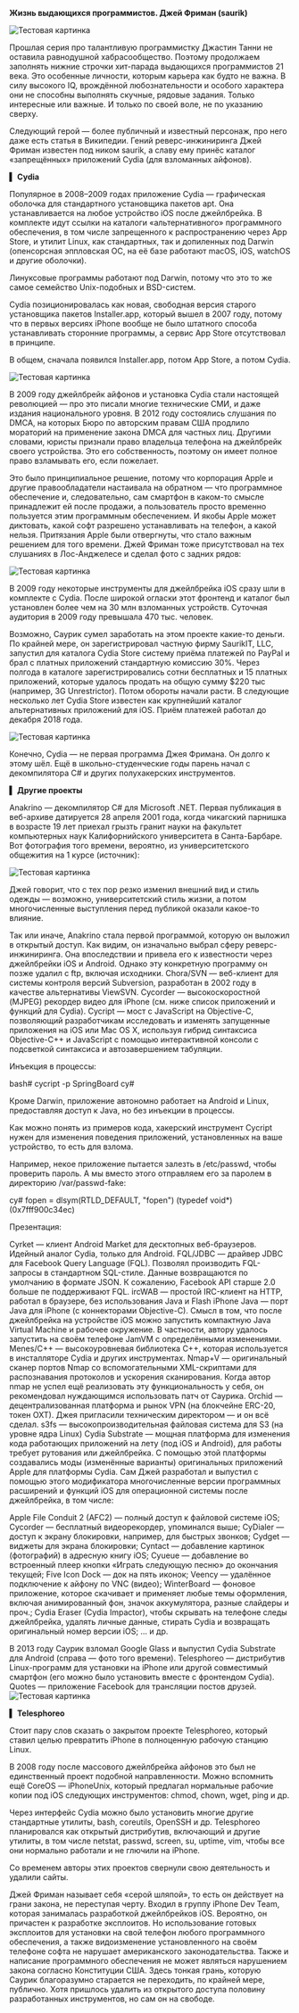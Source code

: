 __Жизнь выдающихся программистов. Джей Фриман (saurik)__

![Тестовая картинка](test1.png)

Прошлая серия про талантливую программистку Джастин Танни не оставила равнодушной хабрасообщество. Поэтому продолжаем заполнять нижние строчки хит-парада выдающихся программистов 21 века. Это особенные личности, которым карьера как будто не важна. В силу высокого IQ, врождённой любознательности и особого характера они не способны выполнять скучные, рядовые задания. Только интересные или важные. И только по своей воле, не по указанию сверху.

Следующий герой — более публичный и известный персонаж, про него даже есть статья в Википедии. Гений реверс-инжиниринга Джей Фриман известен под ником saurik, а славу ему принёс каталог «запрещённых» приложений Cydia (для взломанных айфонов).

__▍ Cydia__

Популярное в 2008–2009 годах приложение Cydia — графическая оболочка для стандартного установщика пакетов apt. Она устанавливается на любое устройство iOS после джейлбрейка. В комплекте идут ссылки на каталоги «альтернативного» программного обеспечения, в том числе запрещенного к распространению через App Store, и утилит Linux, как стандартных, так и допиленных под Darwin (опенсорсная эппловская ОС, на её базе работают macOS, iOS, watchOS и другие оболочки).

Линуксовые программы работают под Darwin, потому что это то же самое семейство Unix-подобных и BSD-систем.

Cydia позиционировалась как новая, свободная версия старого установщика пакетов Installer.app, который вышел в 2007 году, потому что в первых версиях iPhone вообще не было штатного способа устанавливать сторонние программы, а сервис App Store отсутствовал в принципе.

В общем, сначала появился Installer.app, потом App Store, а потом Cydia.

![Тестовая картинка](test2.png)

В 2009 году джейлбрейк айфонов и установка Cydia стали настоящей революцией — про это писали многие технические СМИ, и даже издания национального уровня. В 2012 году состоялись слушания по DMCA, на которых Бюро по авторским правам США продлило мораторий на применение закона DMCA для частных лиц. Другими словами, юристы признали право владельца телефона на джейлбрейк своего устройства. Это его собственность, поэтому он имеет полное право взламывать его, если пожелает.

Это было принципиальное решение, потому что корпорация Apple и другие правообладатели настаивала на обратном — что программное обеспечение и, следовательно, сам смартфон в каком-то смысле принадлежит ей после продажи, а пользователь просто временно пользуется этим программным обеспечением. И якобы Apple может диктовать, какой софт разрешено устанавливать на телефон, а какой нельзя. Притязания Apple были отвергнуты, что стало важным решением для того времени. Джей Фриман тоже присутствовал на тех слушаниях в Лос-Анджелесе и сделал фото с задних рядов:

![Тестовая картинка](test3.png)

В 2009 году некоторые инструменты для джейлбрейка iOS сразу шли в комплекте с Cydia. После широкой огласки этот фронтенд и каталог был установлен более чем на 30 млн взломанных устройств. Суточная аудитория в 2009 году превышала 470 тыс. человек.

Возможно, Саурик сумел заработать на этом проекте какие-то деньги. По крайней мере, он зарегистрировал частную фирму SaurikIT, LLC, запустил для каталога Cydia Store систему приёма платежей по PayPal и брал с платных приложений стандартную комиссию 30%. Через полгода в каталоге зарегистрировались сотни бесплатных и 15 платных приложений, которые удалось продать на общую сумму $220 тыс (например, 3G Unrestrictor). Потом обороты начали расти. В следующие несколько лет Cydia Store известен как крупнейший каталог альтернативных приложений для iOS. Приём платежей работал до декабря 2018 года.

![Тестовая картинка](test4.png)

Конечно, Cydia — не первая программа Джея Фримана. Он долго к этому шёл. Ещё в школьно-студенческие годы парень начал с декомпилятора C# и других полухакерских инструментов.

__▍ Другие проекты__

Anakrino — декомпилятор C# для Microsoft .NET. Первая публикация в веб-архиве датируется 28 апреля 2001 года, когда чикагский парнишка в возрасте 19 лет приехал грызть гранит науки на факультет компьютерных наук Калифорнийского университета в Санта-Барбаре. Вот фотография того времени, вероятно, из университетского общежития на 1 курсе (источник):

![Тестовая картинка](test5.png)

Джей говорит, что с тех пор резко изменил внешний вид и стиль одежды — возможно, университетский стиль жизни, а потом многочисленные выступления перед публикой оказали какое-то влияние.

Так или иначе, Anakrino стала первой программой, которую он выложил в открытый доступ. Как видим, он изначально выбрал сферу реверс-инжиниринга. Она впоследствии и привела его к известности через джейлбрейки iOS и Android. Однако эту конкретную программу он позже удалил с ftp, включая исходники.
Chora/SVN — веб-клиент для системы контроля версий Subversion, разработан в 2002 году в качестве альтернативы ViewSVN.
Cycorder — высокоскоростной (MJPEG) рекордер видео для iPhone (см. ниже список приложений и функций для Cydia).
Cycript — мост с JavaScript на Objective-C, позволяющий разработчикам исследовать и изменять запущенные приложения на iOS или Mac OS X, используя гибрид синтаксиса Objective-C++ и JavaScript с помощью интерактивной консоли с подсветкой синтаксиса и автозавершением табуляции.

Инъекция в процессы:

bash# cycript -p SpringBoard
cy#

Кроме Darwin, приложение автономно работает на Android и Linux, предоставляя доступ к Java, но без инъекции в процессы.

Как можно понять из примеров кода, хакерский инструмент Cycript нужен для изменения поведения приложений, установленных на ваше устройство, то есть для взлома.

Например, некое приложение пытается залезть в /etc/passwd, чтобы проверить пароль. А мы вместо этого отправляем его за паролем в директорию /var/passwd-fake:

cy# fopen = dlsym(RTLD_DEFAULT, "fopen")
(typedef void*)(0x7fff900c34ec)

Презентация:



Cyrket — клиент Android Market для десктопных веб-браузеров. Идейный аналог Cydia, только для Android.
FQL/JDBC — драйвер JDBC для Facebook Query Language (FQL). Позволял производить FQL-запросы в стандартном SQL-стиле. Данные возвращаются по умолчанию в формате JSON. К сожалению, Facebook API старше 2.0 больше пе поддерживают FQL.
ircWAB — простой IRC-клиент на HTTP, работал в браузере, без использования Java и Flash
iPhone Java — порт Java для iPhone (с коннекторами Objective-C). Смысл в том, что после джейлбрейка на устройстве iOS можно запустить компактную Java Virtual Machine и рабочее окружение. В частности, автору удалось запустить на своём телефоне JamVM с определёнными изменениями.
Menes/C++ — высокоуровневая библиотека C++, которая используется в инсталляторе Cydia и других инструментах.
Nmap+V — оригинальный сканер портов Nmap со вспомогательными XML-скриптами для распознавания протоколов и ускорения сканирования. Когда автор nmap не успел ещё реализовать эту функциональность у себя, он рекомендовал нуждающимся использовать патч от Саурика.
Orchid — децентрализованная платформа и рынок VPN (на блокчейне ERC-20, токен OXT). Джея пригласили техническим директором — и он всё сделал.
s3fs — высокопроизводительная файловая система для S3 (на уровне ядра Linux)
Cydia Substrate — мощная платформа для изменения кода работающих приложений на лету (под iOS и Android), для работы требует рутования или джейлбрейка. С помощью этой платформы создавались моды (изменённые варианты) оригинальных приложений Apple для платформы Cydia. Сам Джей разработал и выпустил с помощью этого модификатора многочисленные версии программных расширений и функций iOS для операционной системы после джейлбрейка, в том числе:

Apple File Conduit 2 (AFC2) — полный доступ к файловой системе iOS;
Cycorder — бесплатный видеорекордер, упоминался выше;
CyDialer — доступ к экрану блокировки, например, для быстрых звонков;
Cydget — виджеты для экрана блокировки;
Cyntact — добавление картинок (фотографий) в адресную книгу iOS;
Cyueue — добавление во встроенный плеер кнопки «Играть следующую песню» до окончания текущей;
Five Icon Dock — док на пять иконок;
Veency — удалённое подключение к айфону по VNC (видео);
WinterBoard — фоновое приложение, которое скачивает и применяет любые темы оформления, включая анимированный фон, значок аккумулятора, разные слайдеры и проч.;
Cydia Eraser (Cydia Impactor), чтобы скрывать на телефоне следы джейлбрейка, удалять личные данные, стирать Cydia и возвращать оригинальный номер версии iOS;
… и др.

В 2013 году Саурик взломал Google Glass и выпустил Cydia Substrate для Android (справа — фото того времени).
Telesphoreo — дистрибутив Linux-программ для установки на iPhone или другой совместимый смартфон (его можно было установить вместе с фронтендом Cydia).
Quotes — приложение Facebook для трансляции постов друзей.
![Тестовая картинка](test6.png)

__▍ Telesphoreo__

Стоит пару слов сказать о закрытом проекте Telesphoreo, который ставил целью превратить iPhone в полноценную рабочую станцию Linux.

В 2008 году после массового джейлбрейка айфонов это был не единственный проект подобной направленности. Можно вспомнить ещё CoreOS — iPhoneUnix, который предлагал нормальные рабочие копии под iOS следующих инструментов: chmod, chown, wget, ping и др.

Через интерфейс Cydia можно было установить многие другие стандартные утилиты, bash, coreutils, OpenSSH и др. Telesphoreo планировался как открытый дистрибутив, включающий и другие утилиты, в том числе netstat, passwd, screen, su, uptime, vim, чтобы все они нормально работали и не глючили на iPhone.

Со временем авторы этих проектов свернули свою деятельность и удалили сайты.


Джей Фриман называет себя «серой шляпой», то есть он действует на грани закона, не переступая черту. Входил в группу iPhone Dev Team, которая занималась разработкой джейлбрейков iOS. Вероятно, он причастен к разработке эксплоитов. Но использование готовых эксплоитов для установки на свой телефон любого программного обеспечения, а также видоизменение установленного на своём телефоне софта не нарушает американского законодательства. Также и написание программного обеспечения не может являться нарушением закона согласно Конституции США. Здесь тонкая грань, которую Саурик благоразумно старается не переходить, по крайней мере, публично. Хотя пришлось удалить из открытого доступа половину разработанных инструментов, но сам он на свободе.